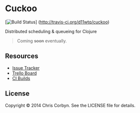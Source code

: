 # Cuckoo

[![Build Status](https://secure.travis-ci.org/d11wtq/cuckoo.png?branch=master)]
(http://travis-ci.org/d11wtq/cuckoo)

Distributed scheduling &amp; queueing for Clojure

> Coming ~~soon~~ eventually.

## Resources

  * [Issue Tracker](https://github.com/d11wtq/cuckoo/issues)
  * [Trello Board](https://trello.com/b/NNUNObF1/cuckoo)
  * [CI Builds](http://travis-ci.org/d11wtq/cuckoo)


## License

Copyright © 2014 Chris Corbyn. See the LICENSE file for details.
